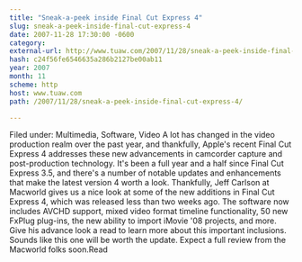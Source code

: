 ```yaml
---
title: "Sneak-a-peek inside Final Cut Express 4"
slug: sneak-a-peek-inside-final-cut-express-4
date: 2007-11-28 17:30:00 -0600
category: 
external-url: http://www.tuaw.com/2007/11/28/sneak-a-peek-inside-final-cut-express-4/
hash: c24f56fe6546635a286b2127be00ab11
year: 2007
month: 11
scheme: http
host: www.tuaw.com
path: /2007/11/28/sneak-a-peek-inside-final-cut-express-4/

---
```


Filed under: Multimedia, Software, Video
A lot has changed in the video production realm over the past year, and thankfully, Apple's recent Final Cut Express 4 addresses these new advancements in camcorder capture and post-production technology. It's been a full year and a half since Final Cut Express 3.5, and there's a number of notable updates and enhancements that make the latest version 4 worth a look. Thankfully, Jeff Carlson at Macworld gives us a nice look at some of the new additions in Final Cut Express 4, which was released less than two weeks ago. The software now includes AVCHD support, mixed video format timeline functionality, 50 new FxPlug plug-ins, the new ability to import iMovie '08 projects, and more. Give his advance look a read to learn more about this important inclusions. Sounds like this one will be worth the update. Expect a full review from the Macworld folks soon.Read
